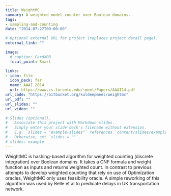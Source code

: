 ```yaml
---
title: WeightMC
summary: A weighted model counter over Boolean domains.
tags:
- sampling-and-counting
date: "2014-07-27T00:00:00"

# Optional external URL for project (replaces project detail page).
external_link: ""

image:
  # caption: CardXOR
  focal_point: Smart

links:
- icon: file
  icon_pack: far
  name: AAAI 2014
  url: https://www.cs.toronto.edu/~meel/Papers/AAAI14.pdf
url_code: "https://bitbucket.org/kuldeepmeel/weightmc"
url_pdf: ""
url_slides: ""
url_video: ""

# Slides (optional).
#   Associate this project with Markdown slides.
#   Simply enter your slide deck's filename without extension.
#   E.g. `slides = "example-slides"` references `content/slides/example-slides.md`.
#   Otherwise, set `slides = ""`.
# slides: example
---
```


WeightMC is hashing-based algorithm for weighted counting (discrete integration) over Boolean domains. It takes a CNF formula and weight function as inputs and returns weighted count. In contrast to previous attempts to develop weighted counting that rely on use of Optimization oracles, WeightMC only uses feasibility oracle. A simple reworking of this algorithm was used by Belle et al to predicate delays in UK transportation network.
